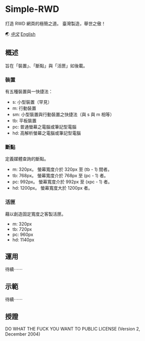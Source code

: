 # Simple-RWD
打造 RWD 網頁的極簡之道。
臺灣製造，舉世之傲！

:earth_asia: [*中文*](README.zh-tw.md) [English](README.md)

## 概述
旨在「裝置」、「斷點」與「活匣」如後載。

### 裝置
有五種裝置與一快捷法：
- s: 小型裝置（罕見）
- m: 行動裝置
- sm: 小型裝置與行動裝置之快捷法（與 s 與 m 相等）
- tb: 平板裝置
- pc: 普通螢幕之電腦或筆記型電腦
- hd: 高解析螢幕之電腦或筆記型電腦

### 斷點
定義媒體查詢的斷點。
- m: 320px。 螢幕寬度介於 320px 至 (tb - 1) 間者。
- tb: 768px。 螢幕寬度介於 768px 至 (pc - 1) 者。
- pc: 992px。 螢幕寬度介於 992px 至 (xpc - 1) 者。
- hd: 1200px。 螢幕寬度大於 1200px 者。

### 活匣
藉以創造固定寬度之客製活匣。
- m: 320px
- tb: 720px
- pc: 960px
- hd: 1140px

## 運用
待續⋯⋯

## 示範
待續⋯⋯

## 授證
DO WHAT THE FUCK YOU WANT TO PUBLIC LICENSE (Version 2, December 2004)
